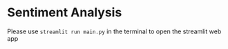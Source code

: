 # Sentiment Analysis

Please use ```streamlit run main.py``` in the terminal to open the streamlit web app
